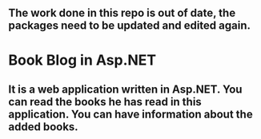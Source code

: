 ## The work done in this repo is out of date, the packages need to be updated and edited again.

# Book Blog in Asp.NET

## It is a web application written in Asp.NET. You can read the books he has read in this application. You can have information about the added books.
